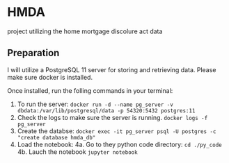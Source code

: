 # HMDA
project utilizing the home mortgage discolure act data

## Preparation
I will utilize a PostgreSQL 11 server for storing and retrieving
data. Please make sure docker is installed.


Once installed, run the folling commands in your terminal:
1. To run the server:
`docker run -d --name pg_server -v dbdata:/var/lib/postgresql/data -p 54320:5432 postgres:11`
2. Check the logs to make sure the server is running.
`docker logs -f pg_server`
3. Create the databse:
`docker exec -it pg_server psql -U postgres -c "create database hmda_db"`
4. Load the notebook:
4a. Go to they python code directory:
`cd ./py_code`
4b. Lauch the notebook
`jupyter notebook`
